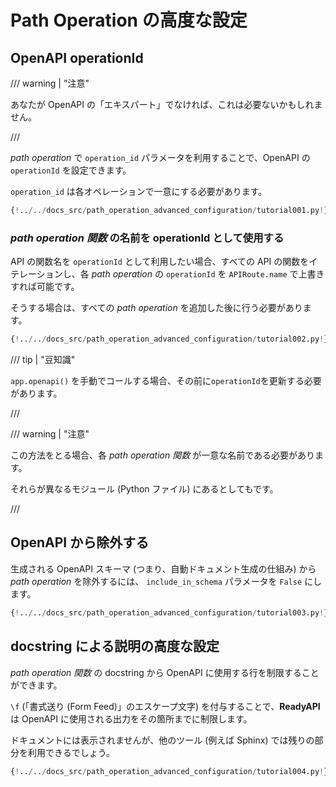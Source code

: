# Path Operation の高度な設定

## OpenAPI operationId

/// warning | "注意"

あなたが OpenAPI の「エキスパート」でなければ、これは必要ないかもしれません。

///

_path operation_ で `operation_id` パラメータを利用することで、OpenAPI の `operationId` を設定できます。

`operation_id` は各オペレーションで一意にする必要があります。

```Python hl_lines="6"
{!../../docs_src/path_operation_advanced_configuration/tutorial001.py!}
```

### _path operation 関数_ の名前を operationId として使用する

API の関数名を `operationId` として利用したい場合、すべての API の関数をイテレーションし、各 _path operation_ の `operationId` を `APIRoute.name` で上書きすれば可能です。

そうする場合は、すべての _path operation_ を追加した後に行う必要があります。

```Python hl_lines="2  12-21  24"
{!../../docs_src/path_operation_advanced_configuration/tutorial002.py!}
```

/// tip | "豆知識"

`app.openapi()` を手動でコールする場合、その前に`operationId`を更新する必要があります。

///

/// warning | "注意"

この方法をとる場合、各 _path operation 関数_ が一意な名前である必要があります。

それらが異なるモジュール (Python ファイル) にあるとしてもです。

///

## OpenAPI から除外する

生成される OpenAPI スキーマ (つまり、自動ドキュメント生成の仕組み) から _path operation_ を除外するには、 `include_in_schema` パラメータを `False` にします。

```Python hl_lines="6"
{!../../docs_src/path_operation_advanced_configuration/tutorial003.py!}
```

## docstring による説明の高度な設定

_path operation 関数_ の docstring から OpenAPI に使用する行を制限することができます。

`\f` (「書式送り (Form Feed)」のエスケープ文字) を付与することで、**ReadyAPI** は OpenAPI に使用される出力をその箇所までに制限します。

ドキュメントには表示されませんが、他のツール (例えば Sphinx) では残りの部分を利用できるでしょう。

```Python hl_lines="19-29"
{!../../docs_src/path_operation_advanced_configuration/tutorial004.py!}
```
